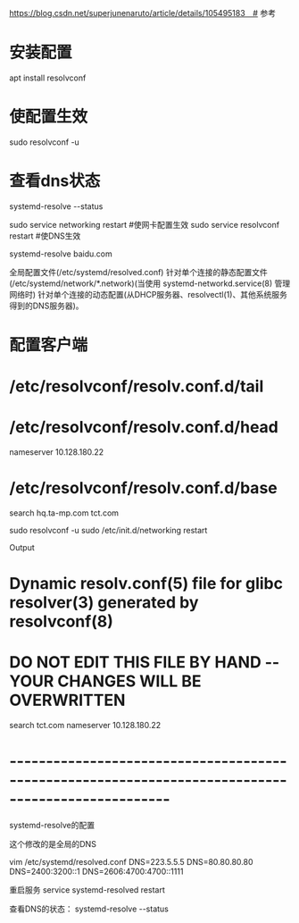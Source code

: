 
https://blog.csdn.net/superjunenaruto/article/details/105495183　# 参考

# 安装配置
apt install resolvconf

# 使配置生效
sudo resolvconf -u

# 查看dns状态
systemd-resolve --status

sudo service networking restart #使网卡配置生效
sudo service resolvconf restart #使DNS生效

systemd-resolve baidu.com

全局配置文件(/etc/systemd/resolved.conf)
针对单个连接的静态配置文件(/etc/systemd/network/*.network)(当使用 systemd-networkd.service(8) 管理网络时)
针对单个连接的动态配置(从DHCP服务器、resolvectl(1)、其他系统服务得到的DNS服务器)。

# 配置客户端

# /etc/resolvconf/resolv.conf.d/tail 
# /etc/resolvconf/resolv.conf.d/head
nameserver 10.128.180.22

# /etc/resolvconf/resolv.conf.d/base
search hq.ta-mp.com tct.com

sudo resolvconf -u
sudo /etc/init.d/networking restart

Output
# Dynamic resolv.conf(5) file for glibc resolver(3) generated by resolvconf(8)
#     DO NOT EDIT THIS FILE BY HAND -- YOUR CHANGES WILL BE OVERWRITTEN
search tct.com
nameserver 10.128.180.22

# --------------------------------------------------------------------------------------------------

systemd-resolve的配置

这个修改的是全局的DNS

vim /etc/systemd/resolved.conf
DNS=223.5.5.5
DNS=80.80.80.80
DNS=2400:3200::1
DNS=2606:4700:4700::1111


重启服务
service systemd-resolved restart

查看DNS的状态：
systemd-resolve --status
